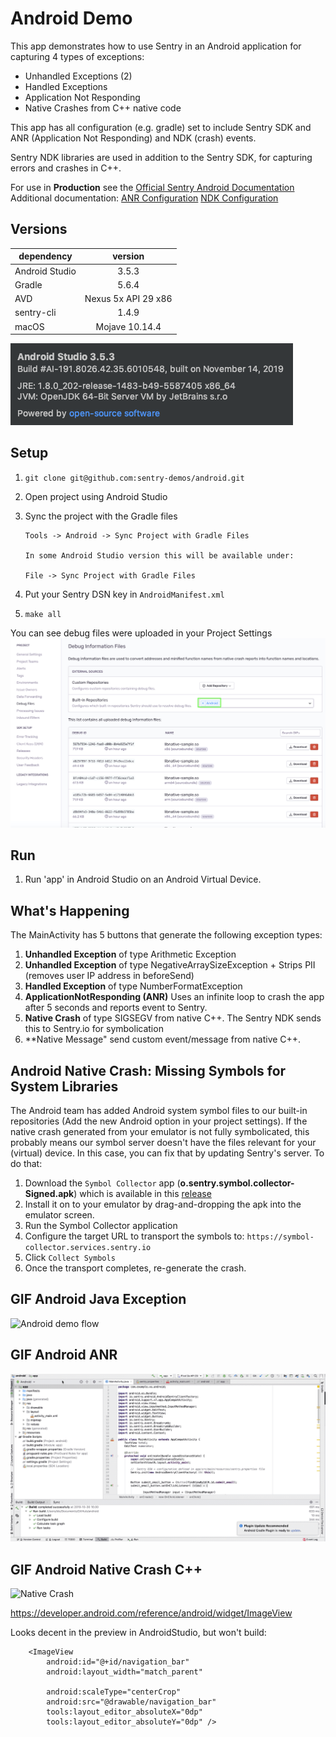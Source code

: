 # Android Demo

This app demonstrates how to use Sentry in an Android application for capturing 4 types of exceptions:

- Unhandled Exceptions (2)
- Handled Exceptions
- Application Not Responding
- Native Crashes from C++ native code

This app has all configuration (e.g. gradle) set to include Sentry SDK and ANR (Application Not Responding) and NDK (crash) events.

Sentry NDK libraries are used in addition to the Sentry SDK, for capturing errors and crashes in C++.

For use in **Production** see the [Official Sentry Android Documentation](https://docs.sentry.io/platforms/android/)
Additional documentation:
[ANR Configuration](https://docs.sentry.io/platforms/android/#configuration-options)
[NDK Configuration](https://docs.sentry.io/platforms/android/#integrating-the-ndk)

## Versions

| dependency    | version
| ------------- |:-------------:|
| Android Studio | 3.5.3 |
| Gradle | 5.6.4 |
| AVD | Nexus 5x API 29 x86 |
| sentry-cli | 1.4.9 |
| macOS | Mojave 10.14.4 |


![gif](screenshots/about-android-studio-1.png)

## Setup

1. `git clone git@github.com:sentry-demos/android.git`

2. Open project using Android Studio

3. Sync the project with the Gradle files

    ```
    Tools -> Android -> Sync Project with Gradle Files

    In some Android Studio version this will be available under:

    File -> Sync Project with Gradle Files
    ```

4. Put your Sentry DSN key in `AndroidManifest.xml`
5. `make all`

You can see debug files were uploaded in your Project Settings
![gif](screenshots/debug-information-files-settings.png)

## Run

1. Run 'app' in Android Studio on an Android Virtual Device.

## What's Happening

The MainActivity has 5 buttons that generate the following exception types:

1. **Unhandled Exception** of type Arithmetic Exception
2. **Unhandled Exception** of type NegativeArraySizeException + Strips PII (removes user IP address in beforeSend)
3. **Handled Exception** of type NumberFormatException
4. **ApplicationNotResponding (ANR)** Uses an infinite loop to crash the app after 5 seconds and reports event to Sentry.
5. **Native Crash** of type SIGSEGV from native C++. The Sentry NDK sends this to Sentry.io for symbolication
6. **Native Message" send custom event/message from native C++.


## Android Native Crash: Missing Symbols for System Libraries

The Android team has added Android system symbol files to our built-in repositories (Add the new Android option in your project settings). If the native crash generated from your emulator is not fully symbolicated, this probably means our symbol server doesn't have the files relevant for your (virtual) device. 
In this case, you can fix that by updating Sentry's server. To do that:

1. Download the `Symbol Collector` app  (**o.sentry.symbol.collector-Signed.apk**) which is available in this [release](https://github.com/getsentry/symbol-collector/releases/tag/1.0.5)
2. Install it on to your emulator by drag-and-dropping the apk into the emulator screen.
3. Run the Symbol Collector application
4. Configure the target URL to transport the symbols to: `https://symbol-collector.services.sentry.io`
5. Click `Collect Symbols`
6. Once the transport completes, re-generate the crash.


## GIF Android Java Exception

![Android demo flow](android-demo.gif)

## GIF Android ANR

![Alt Text](android-demo-anr.gif)

## GIF Android Native Crash C++

![Native Crash](android-native-crash-take-1.gif)


https://developer.android.com/reference/android/widget/ImageView


Looks decent in the preview in AndroidStudio, but won't build:
```
    <ImageView
        android:id="@+id/navigation_bar"
        android:layout_width="match_parent"

        android:scaleType="centerCrop"
        android:src="@drawable/navigation_bar"
        tools:layout_editor_absoluteX="0dp"
        tools:layout_editor_absoluteY="0dp" />
```